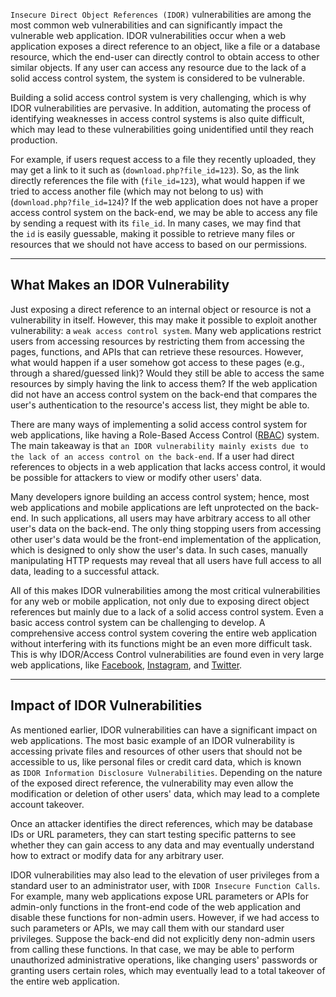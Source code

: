 `Insecure Direct Object References (IDOR)` vulnerabilities are among the most common web vulnerabilities and can significantly impact the vulnerable web application. IDOR vulnerabilities occur when a web application exposes a direct reference to an object, like a file or a database resource, which the end-user can directly control to obtain access to other similar objects. If any user can access any resource due to the lack of a solid access control system, the system is considered to be vulnerable.

Building a solid access control system is very challenging, which is why IDOR vulnerabilities are pervasive. In addition, automating the process of identifying weaknesses in access control systems is also quite difficult, which may lead to these vulnerabilities going unidentified until they reach production.

For example, if users request access to a file they recently uploaded, they may get a link to it such as (`download.php?file_id=123`). So, as the link directly references the file with (`file_id=123`), what would happen if we tried to access another file (which may not belong to us) with (`download.php?file_id=124`)? If the web application does not have a proper access control system on the back-end, we may be able to access any file by sending a request with its `file_id`. In many cases, we may find that the `id` is easily guessable, making it possible to retrieve many files or resources that we should not have access to based on our permissions.

---

## What Makes an IDOR Vulnerability

Just exposing a direct reference to an internal object or resource is not a vulnerability in itself. However, this may make it possible to exploit another vulnerability: a `weak access control system`. Many web applications restrict users from accessing resources by restricting them from accessing the pages, functions, and APIs that can retrieve these resources. However, what would happen if a user somehow got access to these pages (e.g., through a shared/guessed link)? Would they still be able to access the same resources by simply having the link to access them? If the web application did not have an access control system on the back-end that compares the user's authentication to the resource's access list, they might be able to.

There are many ways of implementing a solid access control system for web applications, like having a Role-Based Access Control ([RBAC](https://en.wikipedia.org/wiki/Role-based_access_control)) system. The main takeaway is that `an IDOR vulnerability mainly exists due to the lack of an access control on the back-end`. If a user had direct references to objects in a web application that lacks access control, it would be possible for attackers to view or modify other users' data.

Many developers ignore building an access control system; hence, most web applications and mobile applications are left unprotected on the back-end. In such applications, all users may have arbitrary access to all other user's data on the back-end. The only thing stopping users from accessing other user's data would be the front-end implementation of the application, which is designed to only show the user's data. In such cases, manually manipulating HTTP requests may reveal that all users have full access to all data, leading to a successful attack.

All of this makes IDOR vulnerabilities among the most critical vulnerabilities for any web or mobile application, not only due to exposing direct object references but mainly due to a lack of a solid access control system. Even a basic access control system can be challenging to develop. A comprehensive access control system covering the entire web application without interfering with its functions might be an even more difficult task. This is why IDOR/Access Control vulnerabilities are found even in very large web applications, like [Facebook](https://infosecwriteups.com/disclose-private-attachments-in-facebook-messenger-infrastructure-15-000-ae13602aa486), [Instagram](https://infosecwriteups.com/add-description-to-instagram-posts-on-behalf-of-other-users-6500-7d55b4a24c5a), and [Twitter](https://medium.com/@kedrisec/publish-tweets-by-any-other-user-6c9d892708e3).

---

## Impact of IDOR Vulnerabilities

As mentioned earlier, IDOR vulnerabilities can have a significant impact on web applications. The most basic example of an IDOR vulnerability is accessing private files and resources of other users that should not be accessible to us, like personal files or credit card data, which is known as `IDOR Information Disclosure Vulnerabilities`. Depending on the nature of the exposed direct reference, the vulnerability may even allow the modification or deletion of other users' data, which may lead to a complete account takeover.

Once an attacker identifies the direct references, which may be database IDs or URL parameters, they can start testing specific patterns to see whether they can gain access to any data and may eventually understand how to extract or modify data for any arbitrary user.

IDOR vulnerabilities may also lead to the elevation of user privileges from a standard user to an administrator user, with `IDOR Insecure Function Calls`. For example, many web applications expose URL parameters or APIs for admin-only functions in the front-end code of the web application and disable these functions for non-admin users. However, if we had access to such parameters or APIs, we may call them with our standard user privileges. Suppose the back-end did not explicitly deny non-admin users from calling these functions. In that case, we may be able to perform unauthorized administrative operations, like changing users' passwords or granting users certain roles, which may eventually lead to a total takeover of the entire web application.

